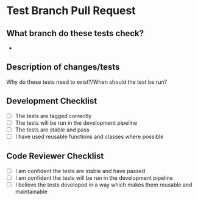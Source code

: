 # Test Branch Pull Request

## What branch do these tests check?

-

## Description of changes/tests

Why do these tests need to exist?/When should the test be run?

## Development Checklist

- [ ] The tests are tagged correctly
- [ ] The tests will be run in the development pipeline
- [ ] The tests are stable and pass
- [ ] I have used reusable functions and classes where possible

## Code Reviewer Checklist

- [ ] I am confident the tests are stable and have passed
- [ ] I am confident the tests will be run in the development pipeline
- [ ] I believe the tests developed in a way which makes them reusable and maintainable
